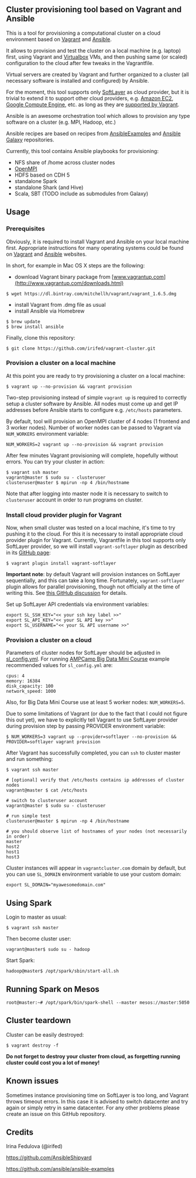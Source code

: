## Cluster provisioning tool based on Vagrant and Ansible

This is a tool for provisioning a computational cluster on a cloud environment based on [Vagrant](http://www.vagrantup.com/) and [Ansible](http://www.ansible.com/home).

It allows to provision and test the cluster on a local machine (e.g. laptop) first, using Vagrant and [Virtualbox](https://www.virtualbox.org/) VMs, and then pushing same (or scaled) configuration to the cloud after few tweaks in the Vagrantfile.

Virtual servers are created by Vagrant and further organized to a cluster (all necessary software is installed and configured) by Ansible.

For the moment, this tool supports only [SoftLayer](http://www.softlayer.com/) as cloud provider, but it is trivial to extend it to support other cloud providers, e.g. [Amazon EC2](http://aws.amazon.com/ec2/), [Google Compute Engine](https://cloud.google.com/products/compute-engine/), etc. as long as they are [supported by Vagrant](http://docs.vagrantup.com/v2/providers/index.html).

Ansible is an awesome orchestration tool which allows to provision any type software on a cluster (e.g. MPI, Hadoop, etc.)

Ansible recipes are based on recipes from [AnsibleExamples](https://github.com/ansible/ansible-examples) and [Ansible Galaxy](https://github.com/AnsibleShipyard/ansible-galaxy-roles) repositories.

Currently, this tool contains Ansible playbooks for provisioning:

- NFS share of /home across cluster nodes
- [OpenMPI](http://www.open-mpi.org/)
- HDFS based on CDH 5
- standalone Spark
- standalone Shark (and Hive)
- Scala, SBT (TODO include as submodules from Galaxy)

## Usage

### Prerequisites

Obviously, it is required to install Vagrant and Ansible on your local machine first. Appropriate instructions for many operating systems could be found on [Vagrant](http://www.vagrantup.com/downloads) and [Ansible](http://docs.ansible.com/intro_installation.html) websites.

In short, for example in Mac OS X steps are the following:

- download Vagrant binary package from [www.vagrantup.com](http://www.vagrantup.com/downloads.html)

```
$ wget https://dl.bintray.com/mitchellh/vagrant/vagrant_1.6.5.dmg
```

- install Vagrant from .dmg file as usual
- install Ansible via Homebrew

```
$ brew update
$ brew install ansible
```

Finally, clone this repository:

```
$ git clone https://github.com/irifed/vagrant-cluster.git
```

### Provision a cluster on a local machine

At this point you are ready to try provisioning a cluster on a local machine:

```
$ vagrant up --no-provision && vagrant provision
```

Two-step provisioning instead of simple `vagrant up` is required to correctly setup a cluster software by Ansible. All nodes must come up and get IP addresses before Ansible starts to configure e.g. `/etc/hosts` parameters.

By default, tool will provision an OpenMPI cluster of 4 nodes (1 frontend and 3 worker nodes). Number of worker nodes can be passed to Vagrant via `NUM_WORKERS` environment variable:

```
NUM_WORKERS=2 vagrant up --no-provision && vagrant provision
```

After few minutes Vagrant provisioning will complete, hopefully without errors. You can try your cluster in action:

```
$ vagrant ssh master
vagrant@master $ sudo su - clusteruser
clusteruser@master $ mpirun -np 4 /bin/hostname
```
Note that after logging into master node it is necessary to switch to `clusteruser` account in order to run programs on cluster.

### Install cloud provider plugin for Vagrant

Now, when small cluster was tested on a local machine, it's time to try pushing it to the cloud. For this it is necessary to install appropriate cloud provider plugin for Vagrant. Currently, Vagrantfile in this tool supports only SoftLayer provider, so we will install `vagrant-softlayer` plugin as described in its [GitHub page](https://github.com/audiolize/vagrant-softlayer):

```
$ vagrant plugin install vagrant-softlayer
```

**Important note**: by default Vagrant will provision instances on SoftLayer sequentially, and this can take a long time. Fortunately, `vagrant-softlayer` plugin allows for parallel provisioning, though not officially at the time of writing this. See [this GitHub discussion](https://github.com/audiolize/vagrant-softlayer/issues/16) for details.

Set up SoftLayer API credentials via environment variables:
```
export SL_SSH_KEY="<< your ssh key label >>"
export SL_API_KEY="<< your SL API key >>"
export SL_USERNAME="<< your SL API username >>"
```

### Provision a cluster on a cloud

Parameters of cluster nodes for SoftLayer should be adjusted in [sl_config.yml](https://github.com/irifed/vagrant-cluster/blob/master/sl_config.yml.template). For running [AMPCamp Big Data Mini Course](http://ampcamp.berkeley.edu/big-data-mini-course/)  example recommended values for `sl_config.yml` are:

```
cpus: 4
memory: 16384
disk_capacity: 100
network_speed: 1000
```
Also, for Big Data Mini Course use at least 5 worker nodes: `NUM_WORKERS=5`.

Due to some limitations of Vagrant (or due to the fact that I could not figure this out yet), we have to explicitly tell Vagrant to use SoftLayer provider during provision step by passing PROVIDER environment variable:

```
$ NUM_WORKERS=3 vagrant up --provider=softlayer --no-provision && PROVIDER=softlayer vagrant provision
```

After Vagrant has successfully completed, you can `ssh` to cluster master and run something:

```
$ vagrant ssh master

# [optional] verify that /etc/hosts contains ip addresses of cluster nodes
vagrant@master $ cat /etc/hosts 

# switch to clusteruser account
vagrant@master $ sudo su - clusteruser

# run simple test
clusteruser@master $ mpirun -np 4 /bin/hostname

# you should observe list of hostnames of your nodes (not necessarily in order)
master
host2
host1
host3
```

Cluster instances will appear in `vagrantcluster.com` domain by default, but you can use `SL_DOMAIN` environment variable to use your custom domain:

```
export SL_DOMAIN="myawesomedomain.com"
```

## Using Spark

Login to master as usual:
```
$ vagrant ssh master
```

Then become cluster user:
```
vagrant@master$ sudo su - hadoop
```

Start Spark:
```
hadoop@master$ /opt/spark/sbin/start-all.sh
```

## Running Spark on Mesos
```
root@master:~# /opt/spark/bin/spark-shell --master mesos://master:5050
```

## Cluster teardown

Cluster can be easily destroyed:
```
$ vagrant destroy -f
```

**Do not forget to destroy your cluster from cloud, as forgetting running cluster could cost you a lot of money!**

## Known issues

Sometimes instance provisioning time on SoftLayer is too long, and Vagrant throws timeout errors. In this case it is advised to switch datacenter and try again or simply retry in same datacenter. For any other problems please create an issue on this GitHub repository.


## Credits
Irina Fedulova (@irifed)

https://github.com/AnsibleShipyard

https://github.com/ansible/ansible-examples
